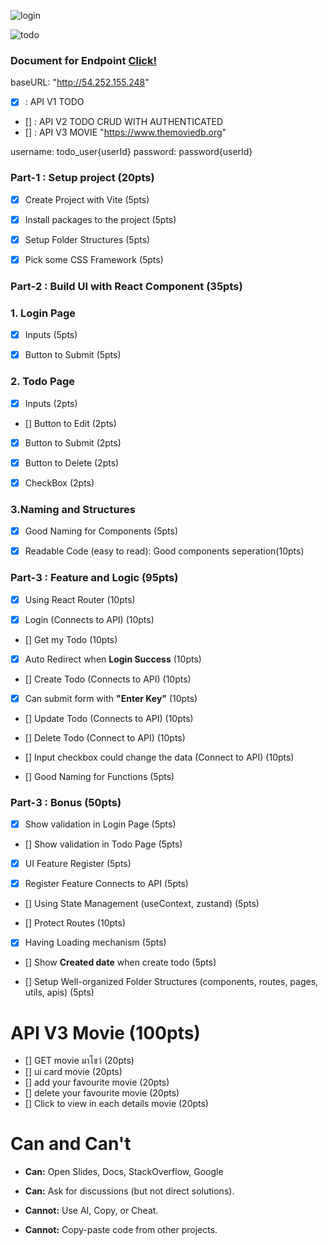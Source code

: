 ![login](./image/login.jpg "login")

![todo](./image/todo.jpg "todo")

### Document for Endpoint [Click!](http://cc20-todo-midterm-env.eba-fi9p2pds.ap-southeast-1.elasticbeanstalk.com/swagger-ui/index.html#/#)

baseURL: "http://54.252.155.248"

- [x] : API V1 TODO
- [] : API V2 TODO CRUD WITH AUTHENTICATED
- [] : API V3 MOVIE "https://www.themoviedb.org"

username: todo_user{userId}
password: password{userId}

### Part-1 : Setup project (20pts)

- [x] Create Project with Vite (5pts)

- [x] Install packages to the project (5pts)

- [x] Setup Folder Structures (5pts)

- [x] Pick some CSS Framework (5pts)

### Part-2 : Build UI with React Component (35pts)

### 1. Login Page

- [x] Inputs (5pts)

- [x] Button to Submit (5pts)

### 2. Todo Page

- [x] Inputs (2pts)

- [] Button to Edit (2pts)

- [x] Button to Submit (2pts)

- [x] Button to Delete (2pts)

- [x] CheckBox (2pts)

### 3.Naming and Structures

- [x] Good Naming for Components (5pts)

- [x] Readable Code (easy to read): Good components seperation(10pts)

### Part-3 : Feature and Logic (95pts)

- [x] Using React Router (10pts)

- [x] Login (Connects to API) (10pts)

- [] Get my Todo (10pts)

- [x] Auto Redirect when **Login Success** (10pts)

- [] Create Todo (Connects to API) (10pts)

- [x] Can submit form with **"Enter Key"** (10pts)

- [] Update Todo (Connects to API) (10pts)

- [] Delete Todo (Connect to API) (10pts)

- [] Input checkbox could change the data (Connect to API) (10pts)

- [] Good Naming for Functions (5pts)

### Part-3 : Bonus (50pts)

- [x] Show validation in Login Page (5pts)

- [] Show validation in Todo Page (5pts)

- [x] UI Feature Register (5pts)

- [x] Register Feature Connects to API (5pts)

- [] Using State Management (useContext, zustand) (5pts)

- [] Protect Routes (10pts)

- [x] Having Loading mechanism (5pts)

- [] Show **Created date** when create todo (5pts)

- [] Setup Well-organized Folder Structures (components, routes, pages, utils, apis) (5pts)

# API V3 Movie (100pts)

- [] GET movie มาโชว์ (20pts)
- [] ui card movie (20pts)
- [] add your favourite movie (20pts)
- [] delete your favourite movie (20pts)
- [] Click to view in each details movie (20pts)

# Can and Can't

- **Can:** Open Slides, Docs, StackOverflow, Google

- **Can:** Ask for discussions (but not direct solutions).
- **Cannot:** Use AI, Copy, or Cheat.
- **Cannot:** Copy-paste code from other projects.